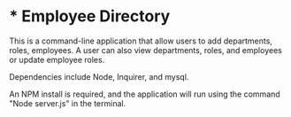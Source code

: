 # * Employee Directory 

This is a command-line application that allow users to add departments, roles, employees.
A user can also view departments, roles, and employees or update employee roles.

Dependencies include Node, Inquirer, and mysql.

An NPM install is required, and the application will run using the command "Node server.js" in the terminal.
